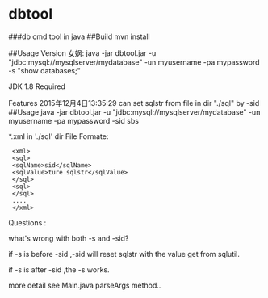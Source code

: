 # dbtool
###db cmd tool  in java
##Build 
mvn install

##Usage Version 女娲: 
  java -jar dbtool.jar -u "jdbc:mysql://mysqlserver/mydatabase" -un myusername -pa mypassword -s "show databases;"

JDK 1.8 Required

Features
2015年12月4日13:35:29  can set sqlstr from file in dir "./sql" by -sid 
##Usage
 java -jar dbtool.jar -u "jdbc:mysql://mysqlserver/mydatabase" -un myusername -pa mypassword -sid sbs
 
 
 *.xml in './sql' dir
 File Formate:
```
 <xml>
 <sql>
 <sqlName>sid</sqlName>
 <sqlValue>ture sqlstr</sqlValue>
 </sql>
 <sql>
 </sql>
 ....
 </xml>
```
 
 Questions : 
 
 what's wrong with both -s and -sid?
 
 if -s is before -sid ,-sid will reset sqlstr with the value get from sqlutil. 
 
 if -s is after -sid ,the -s works.
 
 more detail see Main.java parseArgs method..
 

